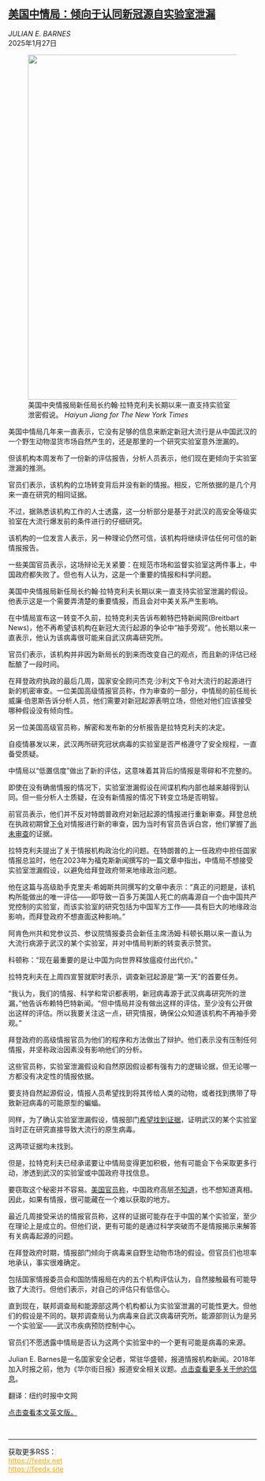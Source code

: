 <!--1738723113000-->
[美国中情局：倾向于认同新冠源自实验室泄漏](https://cn.nytimes.com/usa/20250127/cia-covid-lab-leak/)
------

<address>JULIAN E. BARNES</address><time pudate="2025-01-27 11:13:21" datetime="2025-01-27 11:13:21">2025年1月27日</time><figure><img src="https://images.weserv.nl/?url=static01.nyt.com/images/2025/01/25/multimedia/25dc-lab-leak-lhtm/25dc-lab-leak-lhtm-master1050.jpg" width="1050" height="700"><figcaption>美国中央情报局新任局长约翰·拉特克利夫长期以来一直支持实验室泄密假说。 <cite>Haiyun Jiang for The New York Times</cite></figcaption></figure><section><p>美国中情局几年来一直表示，它没有足够的信息来断定新冠大流行是从中国武汉的一个野生动物湿货市场自然产生的，还是那里的一个研究实验室意外泄漏的。</p><p>但该机构本周发布了一份新的评估报告，分析人员表示，他们现在更倾向于实验室泄漏的推测。</p><p>官员们表示，该机构的立场转变背后并没有新的情报。相反，它所依据的是几个月来一直在研究的相同证据。</p><p>不过，据熟悉该机构工作的人士透露，这一分析部分是基于对武汉的高安全等级实验室在大流行爆发前的条件进行的仔细研究。</p><p>该机构的一位发言人表示，另一种理论仍然可信，该机构将继续评估任何可信的新情报报告。</p><p>一些美国官员表示，这场辩论无关紧要：在规范市场和监督实验室这两件事上，中国政府都失败了。但也有人认为，这是一个重要的情报和科学问题。</p><p>美国中央情报局新任局长约翰·拉特克利夫长期以来一直支持实验室泄漏的假设。他表示这是一个需要弄清楚的重要情报，而且会对中美关系产生影响。</p><p>在中情局宣布这一转变不久前，拉特克利夫告诉布赖特巴特新闻网(Breitbart News)，他不再希望该机构在新冠大流行起源的争论中“袖手旁观”。他长期以来一直表示，他认为该病毒很可能来自武汉病毒研究所。</p><p>官员们表示，该机构并非因为新局长的到来而改变自己的观点，而且新的评估已经酝酿了一段时间。</p><p>在拜登政府执政的最后几周，国家安全顾问杰克·沙利文下令对大流行的起源进行新的机密审查。一位美国高级情报官员称，作为审查的一部分，中情局的前任局长威廉·伯恩斯告诉分析人员，他们需要对新冠起源表明立场，但他对他们应该接受哪种假设没有倾向性。</p><p>另一位美国高级官员称，解密和发布新的分析报告是拉特克利夫的决定。</p><p>自疫情暴发以来，武汉两所研究冠状病毒的实验室是否严格遵守了安全规程，一直备受质疑。</p><p>中情局以“低置信度”做出了新的评估，这意味着其背后的情报是零碎和不完整的。</p><p>即使在没有确凿情报的情况下，实验室泄漏假设在间谍机构内部也越来越得到认同。但一些分析人士质疑，在没有新情报的情况下转变立场是否明智。</p><p>前官员表示，他们并不反对特朗普政府对新冠起源的情报进行重新审查。拜登总统在执政初期曾<a href="https://cn.nytimes.com/usa/20210527/covid-19-origins-who/">下令</a>对情报进行新的审查，因为当时有官员告诉白宫，他们掌握了<a href="https://cn.nytimes.com/usa/20210528/coronavirus-origins-intelligence/">尚未审查</a>的证据。</p><p>拉特克利夫提出了关于情报机构政治化的问题。在特朗普的上一任政府中担任国家情报总监时，他在2023年为福克斯新闻撰写的一篇文章中指出，中情局不想接受实验室泄漏假设，以避免给拜登政府带来地缘政治问题。</p><p>他在这篇与高级助手克里夫·希姆斯共同撰写的文章中表示：“真正的问题是，该机构所能做出的唯一评估——即导致一百多万美国人死亡的病毒源自一个由中国共产党控制的实验室，而该实验室的研究包括为中国军方工作——具有巨大的地缘政治影响，而拜登政府不想直面这种影响。”</p><p>阿肯色州共和党参议员、参议院情报委员会新任主席汤姆·科顿长期以来一直认为大流行病源于武汉的某个实验室，并对中情局判断的转变表示赞赏。</p><p>科顿称：“现在最重要的是让中国为向世界释放瘟疫付出代价。”<br></p><p>拉特克利夫在上周四宣誓就职时表示，调查新冠起源是“第一天”的首要任务。</p><p>“我认为，我们的情报、科学和常识都表明，新冠病毒源于武汉病毒研究所的泄漏，”他告诉布赖特巴特新闻。“但中情局并没有做出这样的评估，至少没有公开做出这样的评估。所以我要关注这一点，研究情报，确保公众知道该机构不再袖手旁观。”</p><p>拜登政府的高级情报官员为他们的程序和方法做出了辩护。他们表示没有压制任何情报，并坚称政治因素没有影响他们的分析。</p><p>这些官员称，实验室泄漏假设和自然原因假设都有强有力的逻辑论据，但无论哪一方都没有决定性的情报依据。</p><p>要支持自然起源假设，情报人员希望找到将其传给人类的动物，或者找到携带了导致新冠病毒的可能原型的蝙蝠。</p><p>同样，为了确认实验室泄漏假设，情报部门<a href="https://cn.nytimes.com/usa/20210830/covid-origin-lab-leak/">希望找到证据</a>，证明武汉的某个实验室当时正在研究直接导致大流行的原生病毒。</p><p>这两项证据均未找到。</p><p>但是，拉特克利夫已经承诺要让中情局变得更加积极，他有可能会下令采取更多行动，渗透到武汉的实验室或中国政府寻找信息。</p><p>要窃取这个秘密并不容易。<a href="https://www.nytimes.com/2023/06/21/us/politics/covid-pandemic-lab-leak-intelligence.html">美国官员称</a>，中国政府高层<a href="https://www.nytimes.com/2023/07/26/briefing/covid-origins-debate.html">不知道</a>，也不想知道真相。因此，如果有情报，很可能藏在一个难以获取的地方。</p><p>最近几周接受采访的情报官员称，这样的证据可能存在于中国的某个实验室，至少在理论上是成立的。但他们说，更有可能的是通过科学突破而不是情报揭示来解答有关病毒起源的问题。</p><p>在拜登政府时期，情报部门倾向于病毒来自野生动物市场的假设。但官员们也坦率地承认，事实很难确定。</p><p>包括国家情报委员会和国防情报局在内的五个机构评估认为，自然接触最有可能导致了大流行。但他们表示，对自己的评估只有低信心。</p><p>直到现在，联邦调查局和能源部这两个机构都认为实验室泄漏的可能性更大。但他们的假设是不同的。联邦调查局认为病毒来自武汉病毒研究所。能源部则认为是另一个实验室——武汉市疾病预防控制中心。</p><p>官员们不愿透露中情局是否认为这两个实验室中的一个更有可能是病毒的来源。</p></section><footer><p>Julian E. Barnes是一名国家安全记者，常驻华盛顿，报道情报机构新闻。2018年加入时报之前，他为《华尔街日报》报道安全相关议题。<a rel="nofollow" target="_blank" href="https://www.nytimes.com/by/julian-e-barnes">点击查看更多关于他的信息</a>。</p><p>翻译：纽约时报中文网</p><p><a rel="nofollow" target="_blank" href="https://www.nytimes.com/2025/01/25/us/politics/cia-covid-lab-leak.html">点击查看本文英文版。</a></p></footer><br><hr><div>获取更多RSS：<br><a href="https://feedx.net" style="color:orange" target="_blank">https://feedx.net</a> <br><a href="https://feedx.site" style="color:orange" target="_blank">https://feedx.site</a><br></div>
